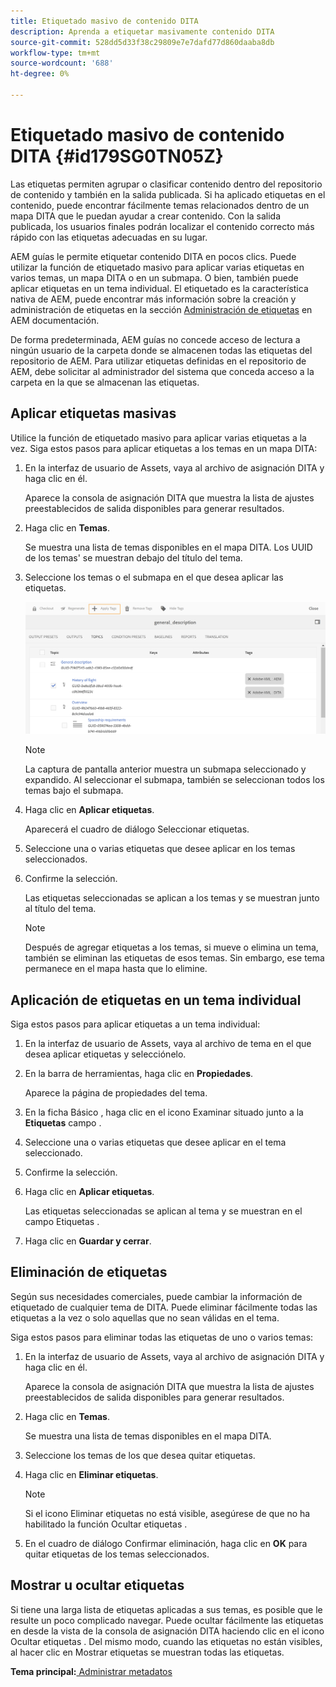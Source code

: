```yaml
---
title: Etiquetado masivo de contenido DITA
description: Aprenda a etiquetar masivamente contenido DITA
source-git-commit: 528dd5d33f38c29809e7e7dafd77d860daaba8db
workflow-type: tm+mt
source-wordcount: '688'
ht-degree: 0%

---
```



# Etiquetado masivo de contenido DITA {#id179SG0TN05Z}

Las etiquetas permiten agrupar o clasificar contenido dentro del repositorio de contenido y también en la salida publicada. Si ha aplicado etiquetas en el contenido, puede encontrar fácilmente temas relacionados dentro de un mapa DITA que le puedan ayudar a crear contenido. Con la salida publicada, los usuarios finales podrán localizar el contenido correcto más rápido con las etiquetas adecuadas en su lugar.

AEM guías le permite etiquetar contenido DITA en pocos clics. Puede utilizar la función de etiquetado masivo para aplicar varias etiquetas en varios temas, un mapa DITA o en un submapa. O bien, también puede aplicar etiquetas en un tema individual. El etiquetado es la característica nativa de AEM, puede encontrar más información sobre la creación y administración de etiquetas en la sección [Administración de etiquetas](https://experienceleague.adobe.com/docs/experience-manager-cloud-service/sites/authoring/features/tags.html?lang=en) en AEM documentación.

De forma predeterminada, AEM guías no concede acceso de lectura a ningún usuario de la carpeta donde se almacenen todas las etiquetas del repositorio de AEM. Para utilizar etiquetas definidas en el repositorio de AEM, debe solicitar al administrador del sistema que conceda acceso a la carpeta en la que se almacenan las etiquetas.

## Aplicar etiquetas masivas

Utilice la función de etiquetado masivo para aplicar varias etiquetas a la vez. Siga estos pasos para aplicar etiquetas a los temas en un mapa DITA:

1. En la interfaz de usuario de Assets, vaya al archivo de asignación DITA y haga clic en él.

   Aparece la consola de asignación DITA que muestra la lista de ajustes preestablecidos de salida disponibles para generar resultados.

1. Haga clic en **Temas**.

   Se muestra una lista de temas disponibles en el mapa DITA. Los UUID de los temas&#39; se muestran debajo del título del tema.

1. Seleccione los temas o el submapa en el que desea aplicar las etiquetas.

   ![](images/apply-tags-uuid.png)


   >[!NOTE]
   >
   > La captura de pantalla anterior muestra un submapa seleccionado y expandido. Al seleccionar el submapa, también se seleccionan todos los temas bajo el submapa.

1. Haga clic en **Aplicar etiquetas**.

   Aparecerá el cuadro de diálogo Seleccionar etiquetas.

1. Seleccione una o varias etiquetas que desee aplicar en los temas seleccionados.

1. Confirme la selección.

   Las etiquetas seleccionadas se aplican a los temas y se muestran junto al título del tema.

   >[!NOTE]
   >
   > Después de agregar etiquetas a los temas, si mueve o elimina un tema, también se eliminan las etiquetas de esos temas. Sin embargo, ese tema permanece en el mapa hasta que lo elimine.


## Aplicación de etiquetas en un tema individual

Siga estos pasos para aplicar etiquetas a un tema individual:

1. En la interfaz de usuario de Assets, vaya al archivo de tema en el que desea aplicar etiquetas y selecciónelo.

1. En la barra de herramientas, haga clic en **Propiedades**.

   Aparece la página de propiedades del tema.

1. En la ficha Básico , haga clic en el icono Examinar situado junto a la **Etiquetas** campo .

1. Seleccione una o varias etiquetas que desee aplicar en el tema seleccionado.

1. Confirme la selección.

1. Haga clic en **Aplicar etiquetas**.

   Las etiquetas seleccionadas se aplican al tema y se muestran en el campo Etiquetas .

1. Haga clic en **Guardar y cerrar**.


## Eliminación de etiquetas

Según sus necesidades comerciales, puede cambiar la información de etiquetado de cualquier tema de DITA. Puede eliminar fácilmente todas las etiquetas a la vez o solo aquellas que no sean válidas en el tema.

Siga estos pasos para eliminar todas las etiquetas de uno o varios temas:

1. En la interfaz de usuario de Assets, vaya al archivo de asignación DITA y haga clic en él.

   Aparece la consola de asignación DITA que muestra la lista de ajustes preestablecidos de salida disponibles para generar resultados.

1. Haga clic en **Temas**.

   Se muestra una lista de temas disponibles en el mapa DITA.

1. Seleccione los temas de los que desea quitar etiquetas.

1. Haga clic en **Eliminar etiquetas**.

   >[!NOTE]
   >
   > Si el icono Eliminar etiquetas no está visible, asegúrese de que no ha habilitado la función Ocultar etiquetas .

1. En el cuadro de diálogo Confirmar eliminación, haga clic en **OK** para quitar etiquetas de los temas seleccionados.


## Mostrar u ocultar etiquetas

Si tiene una larga lista de etiquetas aplicadas a sus temas, es posible que le resulte un poco complicado navegar. Puede ocultar fácilmente las etiquetas en desde la vista de la consola de asignación DITA haciendo clic en el icono Ocultar etiquetas . Del mismo modo, cuando las etiquetas no están visibles, al hacer clic en Mostrar etiquetas se muestran todas las etiquetas.

**Tema principal:**[ Administrar metadatos](manage-metadata.md)

